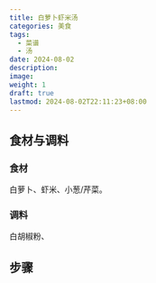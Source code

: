 ```yaml
---
title: 白萝卜虾米汤
categories: 美食
tags:
  - 菜谱
  - 汤
date: 2024-08-02
description: 
image: 
weight: 1
draft: true
lastmod: 2024-08-02T22:11:23+08:00
---
```

## 食材与调料

### 食材

白萝卜、虾米、小葱/芹菜。

### 调料

白胡椒粉、

## 步骤

### 




